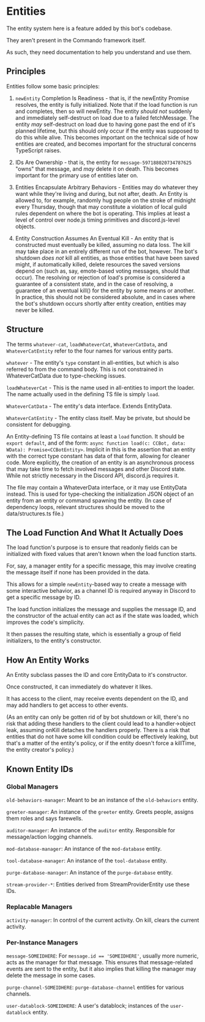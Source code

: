 # Entities

The entity system here is a feature added by this bot's codebase.

They aren't present in the Commando framework itself.

As such, they need documentation to help you understand and use them.

## Principles

Entities follow some basic principles:

1. `newEntity` Completion Is Readiness - that is, if the newEntity Promise
 resolves, the entity is fully initialized.
Note that if the load function is run and completes, then so will newEntity.
The entity *should not* suddenly and immediately self-destruct on load due to a
 failed fetchMessage.
The entity *may* self-destruct on load due to having gone past the end of it's
 planned lifetime, but this should only occur if the entity was supposed to
 do this while alive.
This becomes important on the technical side of how entities are created,
 and becomes important for the structural concerns TypeScript raises.

2. IDs Are Ownership - that is, the entity for `message-597188020734787625`
 "owns" that message, and *may* delete it on death.
This becomes important for the primary use of entities later on.

3. Entities Encapsulate Arbitrary Behaviors - Entities may do whatever they want
 while they're living and during, but not after, death.
An Entity is allowed to, for example, randomly hug people on the stroke of
 midnight every Thursday, though that may constitute a violation of local guild
 rules dependent on where the bot is operating.
This implies at least a level of control over node.js timing primitives and
 discord.js-level objects.

4. Entity Construction Assumes An Eventual Kill - An entity that is constructed
 must eventually be killed, assuming no data loss.
The kill may take place in an entirely different run of the bot, however.
The bot's shutdown *does not* kill all entities, as those entities that have
 been saved might, if automatically killed, delete resources the saved versions
 depend on (such as, say, emote-based voting messages, should that occur).
The resolving or rejection of load's promise is considered a guarantee of a
 consistent state, and in the case of resolving, a guarantee of an eventual
 kill() for the entity by some means or another.
In practice, this should not be considered absolute, and in cases where the
 bot's shutdown occurs shortly after entity creation, entities may never be
 killed.

## Structure

The terms `whatever-cat`, `loadWhateverCat`, `WhateverCatData`,
 and `WhateverCatEntity` refer to the four names for various entity parts.

`whatever` - The entity's `type` constant in all-entities, but which is also
 referred to from the command body.
This is not constrained in WhateverCatData due to type-checking issues.

`loadWhateverCat` - This is the name used in all-entities to import the loader.
The name actually used in the defining TS file is simply `load`.

`WhateverCatData` - The entity's data interface. Extends EntityData.

`WhateverCatEntity` - The entity class itself.
May be private, but should be consistent for debugging.

An Entity-defining TS file contains at least a `load` function.
It should be `export default`, and of the form:
 `async function load(c: CCBot, data: WData): Promise<CCBotEntity>`.
Implicit in this is the assertion that an entity with the correct type constant
 has data of that form, allowing for cleaner code.
More explicitly, the creation of an entity is an asynchronous process that may
 take time to fetch involved messages and other Discord state.
While not strictly necessary in the Discord API, discord.js requires it.

The file may contain a WhateverData interface, or it may use EntityData instead.
This is used for type-checking the initialization JSON object of an entity from
 an entity or command spawning the entity.
(In case of dependency loops, relevant structures should be moved
 to the data/structures.ts file.)

## The Load Function And What It Actually Does

The load function's purpose is to ensure that readonly fields can be initialized
 with fixed values that aren't known when the load function starts.

For, say, a manager entity for a specific message, this may involve creating
 the message itself if none has been provided in the data.

This allows for a simple `newEntity`-based way to create a message with some
 interactive behavior, as a channel ID is required anyway in Discord to get
 a specific message by ID.

The load function initializes the message and supplies the message ID,
 and the constructor of the actual entity can act as if the state was loaded,
 which improves the code's simplicity.

It then passes the resulting state, which is essentially a group of field
 initializers, to the entity's constructor.

## How An Entity Works

An Entity subclass passes the ID and core EntityData to it's constructor.

Once constructed, it can immediately do whatever it likes.

It has access to the client, may receive events dependent on the ID,
 and may add handlers to get access to other events.

(As an entity can only be gotten rid of by bot shutdown or kill, there's no risk
 that adding these handlers to the client could lead to a handler->object leak,
 assuming onKill detaches the handlers properly.
There is a risk that entities that do not have some kill condition could be
 effectively leaking, but that's a matter of the entity's policy,
 or if the entity doesn't force a killTime, the entity creator's policy.)

## Known Entity IDs

### Global Managers

`old-behaviors-manager`: Meant to be an instance of the `old-behaviors` entity.

`greeter-manager`: An instance of the `greeter` entity. Greets people, assigns them roles and says farewells.

`auditor-manager`: An instance of the `auditor` entity. Responsible for message/action logging channels.

`mod-database-manager`: An instance of the `mod-database` entity.

`tool-database-manager`: An instance of the `tool-database` entity.

`purge-database-manager`: An instance of the `purge-database` entity.

`stream-provider-*`: Entities derived from StreamProviderEntity use these IDs.

### Replacable Managers

`activity-manager`: In control of the current activity.
On kill, clears the current activity.

### Per-Instance Managers

`message-SOMEIDHERE`: For `message.id == 'SOMEIDHERE'`, usually more numeric,
 acts as the manager for that message.
This ensures that message-related events are sent to the entity, but it also
 implies that killing the manager may delete the message in some cases.

`purge-channel-SOMEIDHERE`: `purge-database-channel` entities for various channels.

`user-datablock-SOMEIDHERE`: A user's datablock; instances of the `user-datablock` entity.

